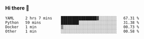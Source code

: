 ### Hi there 👋

<!--
**gustavkrist/gustavkrist** is a ✨ _special_ ✨ repository because its `README.md` (this file) appears on your GitHub profile.

Here are some ideas to get you started:

- 🔭 I’m currently working on ...
- 🌱 I’m currently learning ...
- 👯 I’m looking to collaborate on ...
- 🤔 I’m looking for help with ...
- 💬 Ask me about ...
- 📫 How to reach me: ...
- 😄 Pronouns: ...
- ⚡ Fun fact: ...
-->

<!--START_SECTION:waka-->

```text
YAML     2 hrs 7 mins    ████████████████▓░░░░░░░░   67.31 %
Python   59 mins         ████████░░░░░░░░░░░░░░░░░   31.38 %
Docker   1 min           ▒░░░░░░░░░░░░░░░░░░░░░░░░   00.73 %
Other    1 min           ░░░░░░░░░░░░░░░░░░░░░░░░░   00.58 %
```

<!--END_SECTION:waka-->
